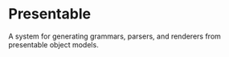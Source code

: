 # Presentable

A system for generating grammars, parsers, and renderers from presentable object models.
